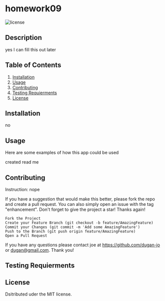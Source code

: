 
  # homework09
  ![license](https://img.shields.io/badge/license-MIT-green.svg)

  ## Description
  yes I can fill this out later

  ## Table of Contents
  1. [Installation](#installation)
  2. [Usage](#usage)
  3. [Contributing](#contributing)
  4. [Testing Requierments](#testing)
  5. [License](#license)

  ## Installation <a id="installation"></a>
  
  no

  ## Usage <a id="usage"></a>
  Here are some examples of how this app could be used 
    
created read me


  ## Contributing <a id="contributing"></a>

  Instruction: nope

    
If you have a suggestion that would make this better, please fork the repo and create a pull request. You can also simply open an issue with the tag "enhancement". Don't forget to give the project a star! Thanks again!

    Fork the Project
    Create your Feature Branch (git checkout -b feature/AmazingFeature)
    Commit your Changes (git commit -m 'Add some AmazingFeature')
    Push to the Branch (git push origin feature/AmazingFeature)
    Open a Pull Request
  
  If you have any questions please contact joe at https://github.com/dugan-jo or dugan@gmail.com.
  Thank you!


  ## Testing Requierments <a id="testing"></a>

  

  ## License <a id="license"></a>
  Dsitributed uder the MIT license. 
  